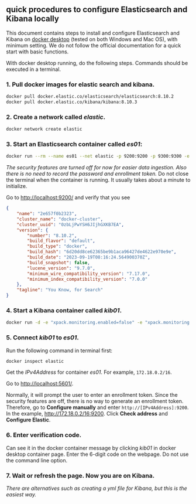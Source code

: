## quick procedures to configure Elasticsearch and Kibana locally

This document contains steps to install and configure Elasticsearch and Kibana on [docker desktop](https://www.docker.com/products/docker-desktop/) (tested on both Windows and Mac OS), with minimum setting. We do not follow the official documentation for a quick start with basic functions.

With docker desktop running, do the following steps. Commands should be executed in a terminal.

### 1. Pull docker images for elastic search and kibana.

```bash
docker pull docker.elastic.co/elasticsearch/elasticsearch:8.10.2
docker pull docker.elastic.co/kibana/kibana:8.10.3
```

### 2. Create a network called *elastic*.

```bash
docker network create elastic
```

### 3. Start an Elasticsearch container called *es01*:

```bash
docker run --rm --name es01 --net elastic -p 9200:9200 -p 9300:9300 -e "xpack.security.enabled=false" -e "discovery.type=single-node" -it -m 1GB docker.elastic.co/elasticsearch/elasticsearch:8.10.2
```

*The security features are turned off for now for easier data ingestion. Also there is no need to record the password and enrollment token.* Do not close the terminal when the container is running. It usually takes about a minute to initialize.

Go to [http://localhost:9200/](http://localhost:9200/) and verify that you see

```json
{
    "name": "2e657f0b2323",
    "cluster_name": "docker-cluster",
    "cluster_uuid": "0zbLjPwYSH6JIjhGXKB7EA",
    "version": {
        "number": "8.10.2",
        "build_flavor": "default",
        "build_type": "docker",
        "build_hash": "6d20dd8ce62365be9b1aca96427de4622e970e9e",
        "build_date": "2023-09-19T08:16:24.564900370Z",
        "build_snapshot": false,
        "lucene_version": "9.7.0",
        "minimum_wire_compatibility_version": "7.17.0",
        "minimum_index_compatibility_version": "7.0.0"
    },
    "tagline": "You Know, for Search"
}
```

### 4. Start a Kibana container called *kib01*.

```bash
docker run -d -e "xpack.monitoring.enabled=false" -e "xpack.monitoring.ui.container.elasticsearch.enabled=false" --name kib01 --net elastic --restart always -p 5601:5601 docker.elastic.co/kibana/kibana:8.10.3
```

### 5. Connect *kib01* to *es01*.

Run the following command in terminal first:

```bash
docker inspect elastic
```

Get the *IPv4Address* for container *es01*. For example, `172.18.0.2/16`.

Go to [http://localhost:5601/](http://localhost:5601/).

Normally, it will prompt the user to enter an enrollment token. Since the security features are off, there is no way to generate an enrollment token. Therefore, go to **Configure manually** and enter `http://[IPv4Address]:9200`. In the example, http://172.18.0.2/16:9200. Click **Check address** and **Configure Elastic**.

### 6. Enter verification code.

Can see it in the docker container message by clicking *kib01* in docker desktop container page. Enter the 6-digit code on the webpage. Do not use the command line option.

### 7. Wait or refresh the page. Now you are on Kibana.

*There are alternatives such as creating a yml file for Kibana, but this is the easiest way.*

